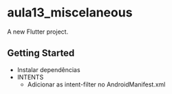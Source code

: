 # aula13_miscelaneous

A new Flutter project.

## Getting Started

 - Instalar dependências
 - INTENTS
   - Adicionar as intent-filter no AndroidManifest.xml
